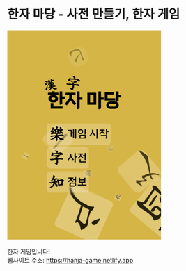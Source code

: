 # 한자 마당 - 사전 만들기, 한자 게임

<div>
<img src="readme_main.png" width=70% />
</div>

한자 게임입니다!\
웹사이트 주소: https://hanja-game.netlify.app
